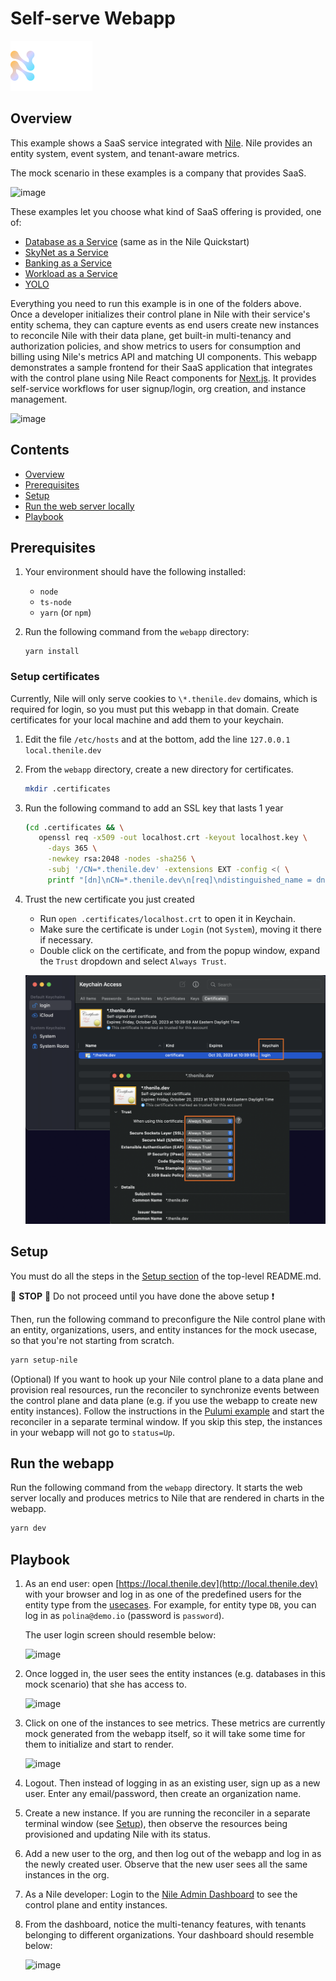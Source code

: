 # Self-serve Webapp

![image](../images/Nile-text-logo.png)

## Overview

This example shows a SaaS service integrated with [Nile](https://thenile.dev/). 
Nile provides an entity system, event system, and tenant-aware metrics.

The mock scenario in these examples is a company that provides SaaS.

![image](../images/saas.png)

These examples let you choose what kind of SaaS offering is provided, one of:

- [Database as a Service](../usecases/DB/) (same as in the Nile Quickstart)
- [SkyNet as a Service](../usecases/SkyNet/)
- [Banking as a Service](../usecases/Banking/)
- [Workload as a Service](../usecases/Workload/)
- [YOLO](../usecases/README.md#yolo)

Everything you need to run this example is in one of the folders above.
Once a developer initializes their control plane in Nile with their service's entity schema, they can capture events as end users create new instances to reconcile Nile with their data plane, get built-in multi-tenancy and authorization policies, and show metrics to users for consumption and billing using Nile's metrics API and matching UI components.
This webapp demonstrates a sample frontend for their SaaS application that integrates with the control plane using Nile React components for [Next.js](https://nextjs.org/).
It provides self-service workflows for user signup/login, org creation, and instance management.

![image](../images/webapp.png)

## Contents

* [Overview](#overview)
* [Prerequisites](#prerequisites)
* [Setup](#setup)
* [Run the web server locally](#run-the-web-server-locally)
* [Playbook](#playbook)

## Prerequisites

1. Your environment should have the following installed:

   - `node`
   - `ts-node`
   - `yarn` (or `npm`)

2. Run the following command from the `webapp` directory:

   ```
   yarn install
   ```

### Setup certificates

Currently, Nile will only serve cookies to `\*.thenile.dev` domains, which is required for login, so you must put this webapp in that domain. Create certificates for your local machine and add them to your keychain.

1. Edit the file `/etc/hosts` and at the bottom, add the line `127.0.0.1 local.thenile.dev`

2. From the `webapp` directory, create a new directory for certificates.

   ```bash
   mkdir .certificates
   ```

3. Run the following command to add an SSL key that lasts 1 year

   ```bash
   (cd .certificates && \
      openssl req -x509 -out localhost.crt -keyout localhost.key \
        -days 365 \
        -newkey rsa:2048 -nodes -sha256 \
        -subj '/CN=*.thenile.dev' -extensions EXT -config <( \
        printf "[dn]\nCN=*.thenile.dev\n[req]\ndistinguished_name = dn\n[EXT]\nsubjectAltName=DNS:*.thenile.dev\nkeyUsage=digitalSignature\nextendedKeyUsage=serverAuth"))
   ```

3. Trust the new certificate you just created

   - Run `open .certificates/localhost.crt` to open it in Keychain.
   - Make sure the certificate is under `Login` (not `System`), moving it there if necessary.
   - Double click on the certificate, and from the popup window, expand the `Trust` dropdown and select `Always Trust`.

   ![image](images/certs.png)

## Setup

You must do all the steps in the [Setup section](../README.md#setup) of the top-level README.md.

:stop_sign: **STOP** :stop_sign: Do not proceed until you have done the above setup :heavy_exclamation_mark:

Then, run the following command to preconfigure the Nile control plane with an entity, organizations, users, and entity instances for the mock usecase, so that you're not starting from scratch.

   ```bash
   yarn setup-nile
   ```

(Optional) If you want to hook up your Nile control plane to a data plane and provision real resources, run the reconciler to synchronize events between the control plane and data plane (e.g. if you use the webapp to create new entity instances). Follow the instructions in the [Pulumi example](../data-plane/pulumi/) and start the reconciler in a separate terminal window.  If you skip this step, the instances in your webapp will not go to `status=Up`.

## Run the webapp

Run the following command from the `webapp` directory.  It starts the web server locally and produces metrics to Nile that are rendered in charts in the webapp.

```bash
yarn dev
```

## Playbook

1. As an end user: open [https://local.thenile.dev](http://local.thenile.dev) with your browser and log in as one of the predefined users for the entity type from the [usecases](../usecases/). For example, for entity type `DB`, you can log in as `polina@demo.io` (password is `password`).

   The user login screen should resemble below:

   ![image](images/login.png)

2. Once logged in, the user sees the entity instances (e.g. databases in this mock scenario) that she has access to.

   ![image](images/instances.png)

3. Click on one of the instances to see metrics. These metrics are currently mock generated from the webapp itself, so it will take some time for them to initialize and start to render.

   ![image](images/metrics.png)

4. Logout. Then instead of logging in as an existing user, sign up as a new user.  Enter any email/password, then create an organization name.

5. Create a new instance.  If you are running the reconciler in a separate terminal window (see [Setup](#setup)), then observe the resources being provisioned and updating Nile with its status.

6. Add a new user to the org, and then log out of the webapp and log in as the newly created user. Observe that the new user sees all the same instances in the org.

7. As a Nile developer: Login to the [Nile Admin Dashboard](https://nad.thenile.dev/) to see the control plane and entity instances.

8. From the dashboard, notice the multi-tenancy features, with tenants belonging to different organizations. Your dashboard should resemble below:

   ![image](images/nad.png)
